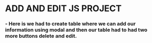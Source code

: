 # ADD AND EDIT JS PROJECT
 ### - Here is we had to create table where we can add our information using modal and then our table had to had two more buttons delete and edit.
